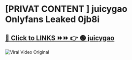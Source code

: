 
 # [PRIVAT CONTENT ] juicygao Onlyfans Leaked 0jb8i

## <h2><a href="https://clipsfans.com/juicygao&ref=git">🔗 Click to LINKS ⏩⏩ 👉 🟢 juicygao </a></h2>

<a href="https://clipsfans.com/juicygao&ref=git" rel="nofollow" data-target="animated-image.originalLink"><img src="https://i.ibb.co.com/xMMVF88/686577567.gif" alt="Viral Video Original" style="max-width: 100%; display: inline-block;" data-target="animated-image.originalImage"></a>

